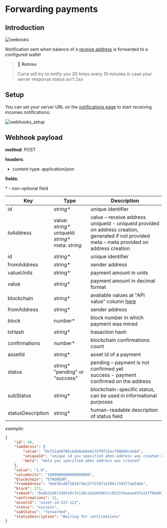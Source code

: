 # Forwarding payments

## Introduction

![webooks](/images/forwarding_notifications.png)

Notification sent when balance of a [receive address](/features/receive_addresses/index.md) is forwarded to a configured wallet

> 🔄 **Retries**
> 
> Curra will try to notify you 20 times every 10 minutes in case your server response status isn't 2xx

## Setup

You can set your server URL on the <a href="https://app.curra.io/notifications" target="_blank">notifications page</a> to start receiving incomes notifications:

![webhooks_setup](/images/webhooks_setup_forwarding.png)

## Webhook payload

**method**: POST

**headers**:

-   content-type: application/json

**fields**:

\* - non-optional field

<table>
<thead>
<tr>
<th>Key</th>
<th>Type</th>
<th>Description</th>
</tr>
</thead>
<tbody>

<tr>
<td>id</td>
<td><i>string*</i></td>
<td>unique identifier</td>
</tr>
<tr>
<td>toAddress</td>
<td>
value: <i>string*</i><br/>
uniqueId: <i>string*</i><br/>
meta: <i>string</i><br/>
</td>
<td>
value – receive address<br/>
uniqueId - uniqueId provided on address creation, generated if not provided<br/>
meta – meta provided on address creation
</td>
</tr>

<tr>
<td>id</td>
<td><i>string*</i></td>
<td>unique identifier</td>
</tr>

<tr>
<td>fromAddress</td>
<td>
string*
</td>
<td>
sender address
</td>
</tr>

<tr>
<td>valueUnits</td>
<td>
string*
</td>
<td>
payment amount in units
</td>
</tr>

<tr>
<td>value</td>
<td>
string*
</td>
<td>
payment amount in decimal format
</td>
</tr>

<tr>
<td>blockchain</td>
<td>
string*
</td>
<td>
available values at "API value" column <a href="/curraprotocol">here<a/>
</td>
</tr>

<tr>
<td>fromAddress</td>
<td>
string*
</td>
<td>
sender address
</td>
</tr>

<tr>
<td>block</td>
<td>
number*
</td>
<td>
block number in which payment was mined
</td>
</tr>

<tr>
<td>txHash</td>
<td>
string*
</td>
<td>
trasaction hash
</td>
</tr>

<tr>
<td>confirmations</td>
<td>
number*
</td>
<td>
blockchain confirmations count
</td>
</tr>

<tr>
<td>assetId</td>
<td>
string*
</td>
<td>
asset id of a payment 
</td>
</tr>

<tr>
<td>status</td>
<td>
string*<br/>"pending" or "success"
</td>
<td>
pending – payment is not confirmed yet <br/>
success - payment confirmed on the address
</td>
</tr>

<tr>
<td>subStatus</td>
<td>
string*
</td>
<td>
blockchain-specific status, can be used in informational purposes  
</td>
</tr>

<tr>
<td>statusDescription</td>
<td>
string*
</td>
<td>
human-readable description of status field
</td>
</tr>
</tbody>
</table>

*example*:

```json
{
	"id": 99,
	"toAddress": {
		"value": "0xf51eb0786cbdb8eb6e8175f0f32ecf90b04ceb84",
		"uniqueId": "unique id you specified when address was created or default one",
		"meta": "meta you specified when address was created"
	},
	"value": "1.0",
	"valueUnits": "1000000000000000000",
	"blockchain": "ETHEREUM",
	"fromAddress": "0x67b1d87101671b127f5f8714789c7192f7ad340e",
	"block": 171,
	"txHash": "0x0b15d671d9fe9cfe110c2d3a03867cc0525f6aeee45fe21ff66d07e0fd38ef46",
	"confirmations": 21,
	"assetId": "asset-id-123-123",
	"status": "success",
	"subStatus": "forwarded",
	"statusDescription": "Waiting for confirmations"
}
```
